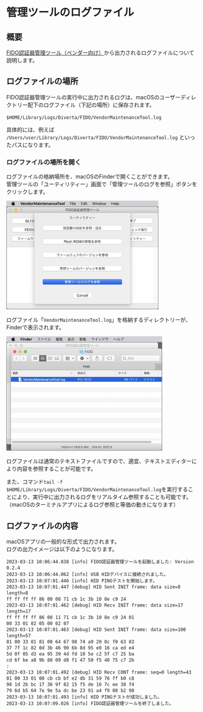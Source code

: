 # 管理ツールのログファイル

## 概要
[FIDO認証器管理ツール（ベンダー向け）](../../MaintenanceTool/macOSApp/DEVTOOL.md)から出力されるログファイルについて説明します。

## ログファイルの場所

FIDO認証器管理ツールの実行中に出力されるログは、macOSのユーザーディレクトリー配下のログファイル（下記の場所）に保存されます。

`$HOME/Library/Logs/Diverta/FIDO/VendorMaintenanceTool.log`

具体的には、例えば `/Users/user/Library/Logs/Diverta/FIDO/VendorMaintenanceTool.log` といったパスになります。

### ログファイルの場所を開く

ログファイルの格納場所を、macOSのFinderで開くことができます。<br>
管理ツールの「ユーティリティー」画面で「管理ツールのログを参照」ボタンをクリックします。

<img src="assets08/0008.jpg" width="400">

ログファイル「`VendorMaintenanceTool.log`」を格納するディレクトリーが、Finderで表示されます。

<img src="assets08/0009.jpg" width="410">

ログファイルは通常のテキストファイルですので、適宜、テキストエディターにより内容を参照することが可能です。

また、コマンド`tail -f $HOME/Library/Logs/Diverta/FIDO/VendorMaintenanceTool.log`を実行することにより、実行中に出力されるログをリアルタイム参照することも可能です。<br>
（macOSのターミナルアプリによるログ参照と等価の動きになります）

## ログファイルの内容

macOSアプリの一般的な形式で出力されます。<br>
ログの出力イメージは以下のようになります。
```
2023-03-13 10:06:44.038 [info] FIDO認証器管理ツールを起動しました: Version 0.2.4
2023-03-13 10:06:44.062 [info] USB HIDデバイスに接続されました。
2023-03-13 10:07:01.446 [info] HID PINGテストを開始します。
2023-03-13 10:07:01.447 [debug] HID Sent INIT frame: data size=8 length=8
ff ff ff ff 86 00 08 71 cb 1c 3b 10 8e c9 24
2023-03-13 10:07:01.462 [debug] HID Recv INIT frame: data size=17 length=17
ff ff ff ff 86 00 11 71 cb 1c 3b 10 8e c9 24 01
00 33 01 02 05 00 02 07
2023-03-13 10:07:01.463 [debug] HID Sent INIT frame: data size=100 length=57
01 00 33 01 81 00 64 67 98 74 a9 20 8c f0 63 83
37 7f 1c 82 0d 3b 46 90 6b 8d 95 e0 16 ca ed e4
5d 0f 05 d3 ea 95 39 4d fd 10 5e c2 5f c7 25 ba
cd 6f be a8 9b 80 09 d8 f1 47 50 f5 40 75 c7 2b
:
2023-03-13 10:07:01.492 [debug] HID Recv CONT frame: seq=0 length=43
01 00 33 01 00 cb cb bf e2 db 31 59 76 ff b0 c8
98 1d 2b bc 17 36 9f 82 15 f5 de 16 7c ee 38 f4
79 6d b5 64 7e 9e 5a dc be 23 91 a4 f9 08 b2 98 
2023-03-13 10:07:01.493 [info] HID PINGテストが成功しました。
2023-03-13 10:07:09.026 [info] FIDO認証器管理ツールを終了しました。
```
